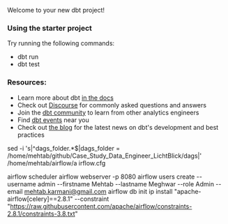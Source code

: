 Welcome to your new dbt project!

### Using the starter project

Try running the following commands:
- dbt run
- dbt test


### Resources:
- Learn more about dbt [in the docs](https://docs.getdbt.com/docs/introduction)
- Check out [Discourse](https://discourse.getdbt.com/) for commonly asked questions and answers
- Join the [dbt community](https://getdbt.com/community) to learn from other analytics engineers
- Find [dbt events](https://events.getdbt.com) near you
- Check out [the blog](https://blog.getdbt.com/) for the latest news on dbt's development and best practices

sed -i 's|^dags_folder.*$|dags_folder = /home/mehtab/github/Case_Study_Data_Engineer_LichtBlick/dags|' /home/mehtab/airflow/a
irflow.cfg

airflow scheduler
airflow webserver -p 8080
airflow users create     --username admin     --firstname Mehtab     --lastname Meghwar     --role Admin     --email mehtab.karmani@gmail.com
airflow db init
ip install "apache-airflow[celery]==2.8.1" --constraint "https://raw.githubusercontent.com/apache/airflow/constraints-2.8.1/constraints-3.8.txt"